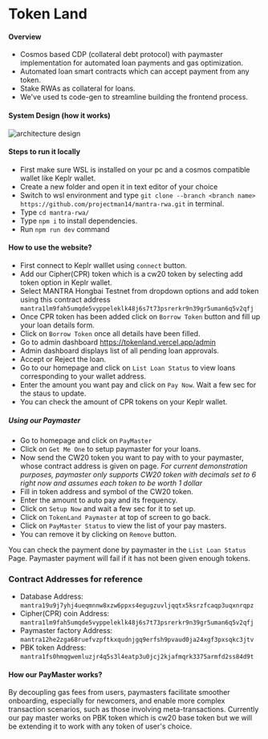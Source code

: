 # Token Land

#### Overview
* Cosmos based CDP (collateral debt  protocol) with paymaster implementation for automated loan payments and gas optimization.
* Automated loan smart contracts which can accept payment from any token.
* Stake RWAs as collateral for loans.
* We've used ts code-gen to streamline building the frontend process.

#### System Design (how it works)
![architecture design](./public/system-design-readme.png/ "architecture design")

#### Steps to run it locally

* First make sure WSL is installed on your pc and a cosmos compatible wallet like Keplr wallet.
* Create a new folder and open it in text editor of your choice
* Switch to wsl environment and type `git clone --branch <branch name> https://github.com/projectman14/mantra-rwa.git` in terminal.
* Type `cd mantra-rwa/`
* Type `npm i` to install dependencies.
* Run `npm run dev` command

#### How to use the website?

* First connect to Keplr walllet using `connect` button.
* Add our Cipher(CPR) token which is a cw20 token by selecting add token option in Keplr wallet.
* Select MANTRA Hongbai Testnet from dropdown options and add token using this contract address `mantra1lm9fah5umqde5vyppeleklk48j6s7t73psrerkr9n39gr5uman6q5v2qfj`
* Once CPR token has been added click on `Borrow Token` button and fill up your loan details form.
* Click on `Borrow Token` once all details have been filled.
* Go to admin dashboard https://tokenland.vercel.app/admin
* Admin dashboard displays list of all pending loan approvals.
* Accept or Reject the loan.
* Go to our homepage and click on `List Loan Status` to view loans corresponding to your wallet address.
* Enter the amount you want pay and click on `Pay Now`. Wait a few sec for the staus to update.
* You can check the amount of CPR tokens on your Keplr wallet.

##### Using our Paymaster

* Go to homepage and click on `PayMaster`
* Click on `Get Me One` to setup paymaster for your loans.
* Now send the CW20 token you want to pay with to your paymaster, whose contract address is given on page. *For current demonstration purposes, paymaster only supports CW20 token with decimals set to 6 right now and assumes each token to be worth 1 dollar* 
* Fill in token address and symbol of the CW20 token.
* Enter the amount to auto pay and its frequency.
* Click on `Setup Now` and wait a few sec for it to set up.
* Click on `TokenLand Paymaster` at top of screen to go back.
* Click on `PayMaster Status` to view the list of your pay masters.
* You can remove it by clicking on `Remove` button.

You can check the payment done by paymaster in the `List Loan Status` Page. Paymaster payment will fail if it has not been given enough tokens.

### Contract Addresses for reference

* Database Address: `mantra19u9j7yhj4ueqmnnw8xzw6ppxs4egugzuvljqqtx5ksrzfcaqp3uqxnrqpz`
* Cipher(CPR) coin Address: `mantra1lm9fah5umqde5vyppeleklk48j6s7t73psrerkr9n39gr5uman6q5v2qfj`
* Paymaster factory Address: `mantra12he2zga68ruefvzpftkxqudnjgq9erfsh9pvaud0ja24xgf3pxsqkc3jtv`
* PBK token Address: `mantra1fs0hmqgwemluzjr4q5s3l4eatp3u0jcj2kjafmqrk3375armfd2ss84d9t`
  
#### How our PayMaster works?

By decoupling gas fees from users, paymasters facilitate smoother onboarding, especially for newcomers, and enable more complex transaction scenarios, such as those involving meta-transactions. Currently our pay master works on PBK token which is cw20 base token but we will be extending it to work with any token of user's choice.
